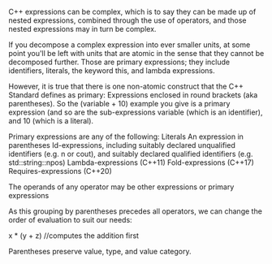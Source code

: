 C++ expressions can be complex, which is to say they can be made up of nested expressions, combined through the use of operators, and those nested expressions may in turn be complex.

If you decompose a complex expression into ever smaller units, at some point you'll be left with units that are atomic in the sense that they cannot be decomposed further. Those are primary expressions; they include identifiers, literals, the keyword this, and lambda expressions.

However, it is true that there is one non-atomic construct that the C++ Standard defines as primary: Expressions enclosed in round brackets (aka parentheses). So the (variable + 10) example you give is a primary expression (and so are the sub-expressions variable (which is an identifier), and 10 (which is a literal).

Primary expressions are any of the following:
  Literals
  An expression in parentheses
  Id-expressions, including
      suitably declared unqualified identifiers (e.g. n or cout), and
      suitably declared qualified identifiers (e.g. std::string::npos)
  Lambda-expressions (C++11)
  Fold-expressions (C++17)
  Requires-expressions (C++20)

The operands of any operator may be other expressions or primary expressions


As this grouping by parentheses precedes all operators, we can change the order of evaluation to suit our needs:

  x * (y + z)   //computes the addition first

Parentheses preserve value, type, and value category.
